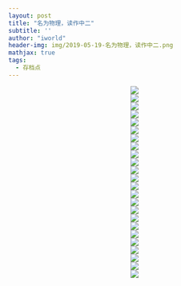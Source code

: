 ```yaml
---
layout: post
title: "名为物理，读作中二"
subtitle: ''
author: "iworld"
header-img: img/2019-05-19-名为物理，读作中二.png
mathjax: true
tags:
  - 存档点
---
```


<div align="center"><img src='https://res.cloudinary.com/dzu6x6nqi/image/upload/v1558271628/iblog/openday/1.jpg'></div>

<div align='center'><img src='https://res.cloudinary.com/dzu6x6nqi/image/upload/v1558272968/iblog/openday/2019-05-19-%E5%90%8D%E4%B8%BA%E7%89%A9%E7%90%86_%E8%AF%BB%E4%BD%9C%E4%B8%AD%E4%BA%8C.png'></div>

<div align="center"><img src='https://res.cloudinary.com/dzu6x6nqi/image/upload/v1558271628/iblog/openday/2.jpg'></div>

<div align="center"><img src='https://res.cloudinary.com/dzu6x6nqi/image/upload/v1558271628/iblog/openday/3.jpg'></div>

<div align="center"><img src='https://res.cloudinary.com/dzu6x6nqi/image/upload/v1558271628/iblog/openday/4.jpg'></div>

<div align="center"><img src='https://res.cloudinary.com/dzu6x6nqi/image/upload/v1558271628/iblog/openday/5.jpg'></div>

<div align="center"><img src='https://res.cloudinary.com/dzu6x6nqi/image/upload/v1558271628/iblog/openday/6.jpg'></div>

<div align="center"><img src='https://res.cloudinary.com/dzu6x6nqi/image/upload/v1558271628/iblog/openday/7.jpg'></div>

<div align="center"><img src='https://res.cloudinary.com/dzu6x6nqi/image/upload/v1558271628/iblog/openday/8.jpg'></div>

<div align="center"><img src='https://res.cloudinary.com/dzu6x6nqi/image/upload/v1558271628/iblog/openday/9.jpg'></div>

<div align="center"><img src='https://res.cloudinary.com/dzu6x6nqi/image/upload/v1558271628/iblog/openday/10.jpg'></div>

<div align="center"><img src='https://res.cloudinary.com/dzu6x6nqi/image/upload/v1558271628/iblog/openday/11.jpg'></div>

<div align="center"><img src='https://res.cloudinary.com/dzu6x6nqi/image/upload/v1558271628/iblog/openday/12.jpg'></div>

<div align="center"><img src='https://res.cloudinary.com/dzu6x6nqi/image/upload/v1558271628/iblog/openday/13.jpg'></div>

<div align="center"><img src='https://res.cloudinary.com/dzu6x6nqi/image/upload/v1558271628/iblog/openday/14.jpg'></div>

<div align="center"><img src='https://res.cloudinary.com/dzu6x6nqi/image/upload/v1558271628/iblog/openday/15.jpg'></div>

<div align="center"><img src='https://res.cloudinary.com/dzu6x6nqi/image/upload/v1558271628/iblog/openday/16.jpg'></div>

<div align="center"><img src='https://res.cloudinary.com/dzu6x6nqi/image/upload/v1558271628/iblog/openday/17.jpg'></div>

<div align="center"><img src='https://res.cloudinary.com/dzu6x6nqi/image/upload/v1558271628/iblog/openday/18.jpg'></div>

<div align="center"><img src='https://res.cloudinary.com/dzu6x6nqi/image/upload/v1558271628/iblog/openday/19.jpg'></div>

<div align="center"><img src='https://res.cloudinary.com/dzu6x6nqi/image/upload/v1558271628/iblog/openday/20.jpg'></div>

<div align="center"><img src='https://res.cloudinary.com/dzu6x6nqi/image/upload/v1558271628/iblog/openday/21.jpg'></div>

<div align="center"><img src='https://res.cloudinary.com/dzu6x6nqi/image/upload/v1558271628/iblog/openday/22.jpg'></div>

<div align="center"><img src='https://res.cloudinary.com/dzu6x6nqi/image/upload/v1558271628/iblog/openday/23.jpg'></div>

